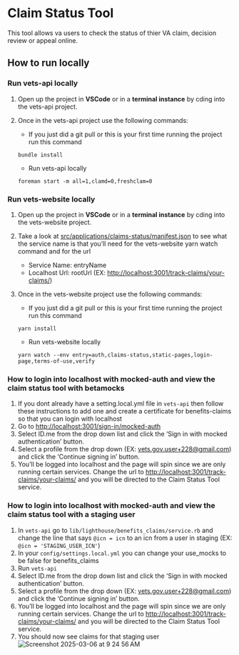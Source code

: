 # Claim Status Tool

This tool allows va users to check the status of thier VA claim, decision review or appeal online.

## How to run locally

### Run vets-api locally

1. Open up the project in **VSCode** or in a **terminal instance** by cding into the vets-api project.
2. Once in the vets-api project use the following commands:

   - If you just did a git pull or this is your first time running the project run this command

   ```code block
   bundle install
   ```

   - Run vets-api locally

   ```code block
   foreman start -m all=1,clamd=0,freshclam=0
   ```

### Run vets-website locally

1. Open up the project in **VSCode** or in a **terminal instance** by cding into the vets-website project.
2. Take a look at [src/applications/claims-status/manifest.json](https://github.com/department-of-veterans-affairs/vets-website/blob/main/src/applications/claims-status/manifest.json) to see what the service name is that you’ll need for the vets-website yarn watch command and for the url

   - Service Name: entryName
   - Localhost Url: rootUrl (EX: <http://localhost:3001/track-claims/your-claims/>)

3. Once in the vets-website project use the following commands:

   - If you just did a git pull or this is your first time running the project run this command

   ```code block
   yarn install
   ```

   - Run vets-website locally

   ```code block
   yarn watch --env entry=auth,claims-status,static-pages,login-page,terms-of-use,verify
   ```

### How to login into localhost with mocked-auth and view the claim status tool with betamocks

1. If you dont already have a setting.local.yml file in `vets-api` then follow these instructions to add one and create a certificate for benefits-claims so that you can login with localhost
2. Go to <http://localhost:3001/sign-in/mocked-auth>
3. Select ID.me from the drop down list and click the ‘Sign in with mocked authentication’ button.
4. Select a profile from the drop down (EX: vets.gov.user+228@gmail.com) and click the ‘Continue signing in’ button.
5. You’ll be logged into localhost and the page will spin since we are only running certain services. Change the url to <http://localhost:3001/track-claims/your-claims/> and you will be directed to the Claim Status Tool service.

### How to login into localhost with mocked-auth and view the claim status tool with a staging user

1. In `vets-api` go to `lib/lighthouse/benefits_claims/service.rb` and change the line that says `@icn = icn` to an icn from a user in staging (EX: `@icn = 'STAGING_USER_ICN'`)
2. In your `config/settings.local.yml` you can change your use_mocks to be false for benefits_claims
3. Run `vets-api`
4. Select ID.me from the drop down list and click the ‘Sign in with mocked authentication’ button.
5. Select a profile from the drop down (EX: vets.gov.user+228@gmail.com) and click the ‘Continue signing in’ button.
6. You’ll be logged into localhost and the page will spin since we are only running certain services. Change the url to <http://localhost:3001/track-claims/your-claims/> and you will be directed to the Claim Status Tool service.
7. You should now see claims for that staging user ![Screenshot 2025-03-06 at 9 24 56 AM](https://github.com/user-attachments/assets/034e484d-a455-4d76-a845-a79096954c62)

